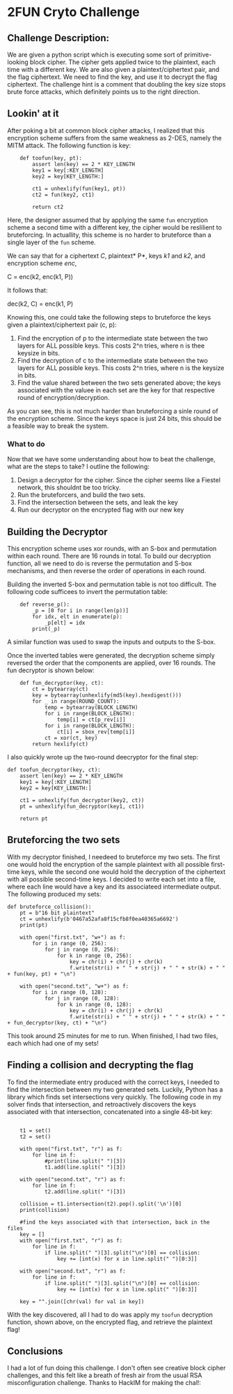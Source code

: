 # 2FUN Cryto Challenge

## Challenge Description:

We are given a python script which is executing some sort of primitive-looking block cipher. The cipher gets applied twice to the plaintext, each time with a different key. We are also given a plaintext/ciphertext pair, and the flag ciphertext. We need to find the key, and use it to decrypt the flag ciphertext. The challenge hint is a comment that doubling the key size stops brute force attacks, which definitely points us to the right direction. 

## Lookin' at it

After poking a bit at common block cipher attacks, I realized that this encryption scheme suffers from the same weakness as 2-DES, namely the MITM attack. The following function is key:

```
    def toofun(key, pt):
        assert len(key) == 2 * KEY_LENGTH
        key1 = key[:KEY_LENGTH]
        key2 = key[KEY_LENGTH:]

        ct1 = unhexlify(fun(key1, pt))
        ct2 = fun(key2, ct1)

        return ct2

```

Here, the designer assumed that by applying the same `fun` encryption scheme a second time with a different key, the cipher would be reslilient to bruteforcing. In actuallity, this scheme is no harder to bruteforce than a single layer of the `fun` scheme.

We can say that for a ciphertext *C*, plaintext* P*, keys *k1* and *k2*, and encryption scheme *enc*,

C = enc(k2, enc(k1, P))

It follows that:

dec(k2, C) = enc(k1, P)

Knowing this, one could take the following steps to bruteforce the keys given a plaintext/ciphertext pair (c, p):

1. Find the encryption of p to the intermediate state between the two layers for ALL possible keys. This costs 2^n tries, where n is thee keysize in bits.
2. Find the decryption of c to the intermediate state between the two layers for ALL possible keys. This costs 2^n tries, where n is the keysize in bits.
3. Find the value shared between the two sets generated above; the keys associated with the valuee in each set are the key for that respective round of encryption/decryption.

As you can see, this is not much harder than bruteforcing a sinle round of the encryption scheme. Since the keys space is just 24 bits, this should be a feasible way to break the system.

### What to do ###

Now that we have some understanding about how to beat the challenge, what are the steps to take? I outline the following:

1. Design a decryptor for the cipher. Since the cipher seems like a Fiestel network, this shouldnt be too tricky.
2. Run the bruteforcers, and build the two sets.
3. Find the intersection between the sets, and leak the key
4. Run our decryptor on the encrypted flag with our new key


## Building the Decryptor

This encryption scheme uses xor rounds, with an S-box and permutation within each round. There are 16 rounds in total. To build our decryption function, all we need to do is reverse the permutation and S-box mechanisms, and then reverse the order of operations in each round. 

Building the inverted S-box and permutation table is not too difficult. The following code sufficees to invert the permutation table:

```
    def reverse_p():
        _p = [0 for i in range(len(p))]
        for idx, elt in enumerate(p):
            _p[elt] = idx
        print(_p)
```

A similar function was used to swap the inputs and outputs to the S-box. 

Once the inverted tables were generated, the decryption scheme simply reversed the order that the components are applied, over 16 rounds. The fun decryptor is shown below:

```
    def fun_decryptor(key, ct):
        ct = bytearray(ct)
        key = bytearray(unhexlify(md5(key).hexdigest()))
        for _ in range(ROUND_COUNT):
            temp = bytearray(BLOCK_LENGTH)
            for i in range(BLOCK_LENGTH):
                temp[i] = ct[p_rev[i]]
            for i in range(BLOCK_LENGTH):
                ct[i] = sbox_rev[temp[i]]
            ct = xor(ct, key)
        return hexlify(ct)
```

I also quickly wrote up the two-round deecryptor for the final step:

```
def toofun_decryptor(key, ct):
    assert len(key) == 2 * KEY_LENGTH
    key1 = key[:KEY_LENGTH]
    key2 = key[KEY_LENGTH:]

    ct1 = unhexlify(fun_decryptor(key2, ct))
    pt = unhexlify(fun_decryptor(key1, ct1))

    return pt
```

## Bruteforcing the two sets

With my decryptor finished, I needeed to bruteforce my two sets. The first one would hold the encryption of the sample plaintext with all possible first-time keys, while the second one would hold the decryption of the ciphertext with all possible second-time keys. I decided to write each set into a file, where each line would have a key and its associateed intermediate output. The following produced my sets:

```    
def bruteforce_collision():
    pt = b"16 bit plaintext"
    ct = unhexlify(b'0467a52afa8f15cfb8f0ea40365a6692')
    print(pt)

    with open("first.txt", "w+") as f:
        for i in range (0, 256):
            for j in range (0, 256):
                for k in range (0, 256):
                    key = chr(i) + chr(j) + chr(k)
                    f.write(str(i) + " " + str(j) + " " + str(k) + " " + fun(key, pt) + "\n")

    with open("second.txt", "w+") as f:
        for i in range (0, 128):
            for j in range (0, 128):
                for k in range (0, 128):
                    key = chr(i) + chr(j) + chr(k)
                    f.write(str(i) + " " + str(j) + " " + str(k) + " " + fun_decryptor(key, ct) + "\n")
```

This took around 25 minutes for me to run. When finished, I had two files, each which had one of my sets!

## Finding a collision and decrypting the flag

To find the intermediate entry produced with the correct keys, I needed to find the intersection between my two generated sets. Luckily, Python has a library which finds set intersections very quickly. The following code in my solver finds that intersection, and retroactively discovers the keys associated with that intersection, concatenated into a single 48-bit key:

```

    t1 = set()
    t2 = set()

    with open("first.txt", "r") as f:
        for line in f:
            #print(line.split(" ")[3])
            t1.add(line.split(" ")[3])

    with open("second.txt", "r") as f:
        for line in f:
            t2.add(line.split(" ")[3]) 

    collision = t1.intersection(t2).pop().split('\n')[0]
    print(collision)

    #find the keys associated with that intersection, back in the files
    key = []
    with open("first.txt", "r") as f:
        for line in f:
            if line.split(" ")[3].split("\n")[0] == collision:
                key += [int(x) for x in line.split(" ")[0:3]]

    with open("second.txt", "r") as f:
        for line in f:
            if line.split(" ")[3].split("\n")[0] == collision:
                key += [int(x) for x in line.split(" ")[0:3]]

    key = "".join([chr(val) for val in key])
```

With the key discovered, all I had to do was apply my `toofun` decryption function, shown above, on the encrypted flag, and retrieve the plaintext flag!

## Conclusions

I had a lot of fun doing this challenge. I don't often see creative block cipher challenges, and this felt like a breath of fresh air from the usual RSA misconfiguration challenge. Thanks to HackIM for making the chal!:
